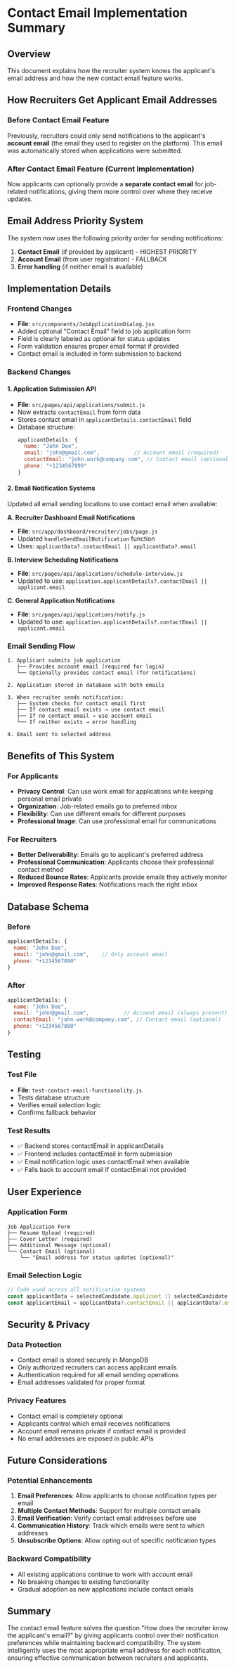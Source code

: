 # Contact Email Implementation Summary

## Overview
This document explains how the recruiter system knows the applicant's email address and how the new contact email feature works.

## How Recruiters Get Applicant Email Addresses

### Before Contact Email Feature
Previously, recruiters could only send notifications to the applicant's **account email** (the email they used to register on the platform). This email was automatically stored when applications were submitted.

### After Contact Email Feature (Current Implementation)
Now applicants can optionally provide a **separate contact email** for job-related notifications, giving them more control over where they receive updates.

## Email Address Priority System

The system now uses the following priority order for sending notifications:

1. **Contact Email** (if provided by applicant) - HIGHEST PRIORITY
2. **Account Email** (from user registration) - FALLBACK
3. **Error handling** (if neither email is available)

## Implementation Details

### Frontend Changes
- **File**: `src/components/JobApplicationDialog.jsx`
- Added optional "Contact Email" field to job application form
- Field is clearly labeled as optional for status updates
- Form validation ensures proper email format if provided
- Contact email is included in form submission to backend

### Backend Changes

#### 1. Application Submission API
- **File**: `src/pages/api/applications/submit.js`
- Now extracts `contactEmail` from form data
- Stores contact email in `applicantDetails.contactEmail` field
- Database structure:
  ```javascript
  applicantDetails: {
    name: "John Doe",
    email: "john@gmail.com",           // Account email (required)
    contactEmail: "john.work@company.com", // Contact email (optional)
    phone: "+1234567890"
  }
  ```

#### 2. Email Notification Systems
Updated all email sending locations to use contact email when available:

**A. Recruiter Dashboard Email Notifications**
- **File**: `src/app/dashboard/recruiter/jobs/page.js`
- Updated `handleSendEmailNotification` function
- Uses: `applicantData?.contactEmail || applicantData?.email`

**B. Interview Scheduling Notifications**
- **File**: `src/pages/api/applications/schedule-interview.js`
- Updated to use: `application.applicantDetails?.contactEmail || applicant.email`

**C. General Application Notifications**
- **File**: `src/pages/api/applications/notify.js`
- Updated to use: `application.applicantDetails?.contactEmail || applicant.email`

### Email Sending Flow

```
1. Applicant submits job application
   ├── Provides account email (required for login)
   └── Optionally provides contact email (for notifications)

2. Application stored in database with both emails

3. When recruiter sends notification:
   ├── System checks for contact email first
   ├── If contact email exists → use contact email
   ├── If no contact email → use account email
   └── If neither exists → error handling

4. Email sent to selected address
```

## Benefits of This System

### For Applicants
- **Privacy Control**: Can use work email for applications while keeping personal email private
- **Organization**: Job-related emails go to preferred inbox
- **Flexibility**: Can use different emails for different purposes
- **Professional Image**: Can use professional email for communications

### For Recruiters
- **Better Deliverability**: Emails go to applicant's preferred address
- **Professional Communication**: Applicants choose their professional contact method
- **Reduced Bounce Rates**: Applicants provide emails they actively monitor
- **Improved Response Rates**: Notifications reach the right inbox

## Database Schema

### Before
```javascript
applicantDetails: {
  name: "John Doe",
  email: "john@gmail.com",    // Only account email
  phone: "+1234567890"
}
```

### After
```javascript
applicantDetails: {
  name: "John Doe",
  email: "john@gmail.com",           // Account email (always present)
  contactEmail: "john.work@company.com", // Contact email (optional)
  phone: "+1234567890"
}
```

## Testing

### Test File
- **File**: `test-contact-email-functionality.js`
- Tests database structure
- Verifies email selection logic
- Confirms fallback behavior

### Test Results
- ✅ Backend stores contactEmail in applicantDetails
- ✅ Frontend includes contactEmail in form submission  
- ✅ Email notification logic uses contactEmail when available
- ✅ Falls back to account email if contactEmail not provided

## User Experience

### Application Form
```
Job Application Form
├── Resume Upload (required)
├── Cover Letter (required)
├── Additional Message (optional)
└── Contact Email (optional)
    └── "Email address for status updates (optional)"
```

### Email Selection Logic
```javascript
// Code used across all notification systems
const applicantData = selectedCandidate.applicant || selectedCandidate.applicantDetails;
const applicantEmail = applicantData?.contactEmail || applicantData?.email || 'no-email@example.com';
```

## Security & Privacy

### Data Protection
- Contact email is stored securely in MongoDB
- Only authorized recruiters can access applicant emails
- Authentication required for all email sending operations
- Email addresses validated for proper format

### Privacy Features
- Contact email is completely optional
- Applicants control which email receives notifications
- Account email remains private if contact email is provided
- No email addresses are exposed in public APIs

## Future Considerations

### Potential Enhancements
1. **Email Preferences**: Allow applicants to choose notification types per email
2. **Multiple Contact Methods**: Support for multiple contact emails
3. **Email Verification**: Verify contact email addresses before use
4. **Communication History**: Track which emails were sent to which addresses
5. **Unsubscribe Options**: Allow opting out of specific notification types

### Backward Compatibility
- All existing applications continue to work with account email
- No breaking changes to existing functionality
- Gradual adoption as new applications include contact emails

## Summary

The contact email feature solves the question "How does the recruiter know the applicant's email?" by giving applicants control over their notification preferences while maintaining backward compatibility. The system intelligently uses the most appropriate email address for each notification, ensuring effective communication between recruiters and applicants.
